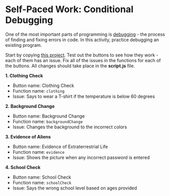 # Self-Paced Work: Conditional Debugging
One of the most important parts of programming is [debugging](https://en.wikipedia.org/wiki/Debugging) - the process of finding and fixing errors in code. In this activity, practice debugging an existing program.

Start by copying [this project](https://hytop.onrender.com/c/conditionaldebugging). Test out the buttons to see how they work - each of them has an issue. Fix all of the issues in the functions for each of the buttons. All changes should take place in the **script.js** file.

**1. Clothing Check**

- Button name: Clothing Check
- Function name: `clothing`
- Issue: Says to wear a T-shirt if the temperature is below 60 degrees

**2. Background Change**

- Button name: Background Change
- Function name: `backgroundChange`
- Issue: Changes the background to the incorrect colors

**3. Evidence of Aliens**

- Button name: Evidence of Extraterrestrial Life
- Function name: `evidence`
- Issue: Shows the picture when any incorrect password is entered

**4. School Check**

- Button name: School Check
- Function name: `schoolCheck`
- Issue: Says the wrong school level based on ages provided
